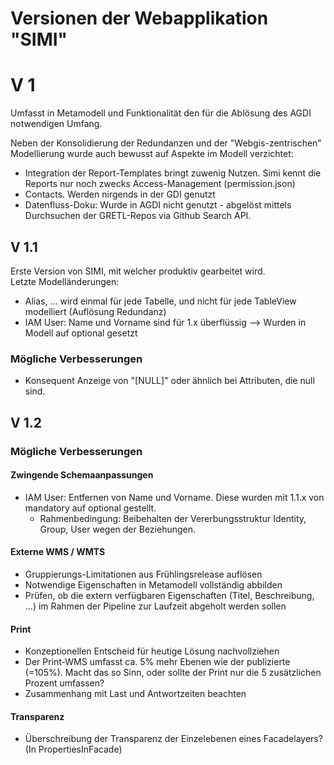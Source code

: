 # Versionen der Webapplikation "SIMI"

# V 1

Umfasst in Metamodell und Funktionalität den für die Ablösung des AGDI notwendigen Umfang.

Neben der Konsolidierung der Redundanzen und der "Webgis-zentrischen" Modellierung wurde auch bewusst auf Aspekte im Modell verzichtet:
* Integration der Report-Templates bringt zuwenig Nutzen. Simi kennt die Reports nur noch zwecks Access-Management (permission.json)
* Contacts.  Werden nirgends in der GDI genutzt
* Datenfluss-Doku: Wurde in AGDI nicht genutzt - abgelöst mittels Durchsuchen der GRETL-Repos via Github Search API.

## V 1.1

Erste Version von SIMI, mit welcher produktiv gearbeitet wird.  
Letzte Modelländerungen:

* Alias, ... wird einmal für jede Tabelle, und nicht für jede TableView modelliert (Auflösung Redundanz)
* IAM User: Name und Vorname sind für 1.x überflüssig --> Wurden in Modell auf optional gesetzt
  
### Mögliche Verbesserungen
  * Konsequent Anzeige von "\[NULL\]" oder ähnlich bei Attributen, die null sind.

## V 1.2

### Mögliche Verbesserungen

#### Zwingende Schemaanpassungen
* IAM User: Entfernen von Name und Vorname. Diese wurden mit 1.1.x von mandatory auf optional gestellt.
  * Rahmenbedingung: Beibehalten der Vererbungsstruktur Identity, Group, User wegen der Beziehungen. 

#### Externe WMS / WMTS

* Gruppierungs-Limitationen aus Frühlingsrelease auflösen
* Notwendige Eigenschaften in Metamodell vollständig abbilden
* Prüfen, ob die extern verfügbaren Eigenschaften (Titel, Beschreibung, ...) im Rahmen der Pipeline zur Laufzeit abgeholt werden sollen

#### Print

* Konzeptionellen Entscheid für heutige Lösung nachvollziehen
* Der Print-WMS umfasst ca. 5% mehr Ebenen wie der publizierte (=105%). Macht das so Sinn, oder sollte der Print nur die 5 zusätzlichen Prozent umfassen?
* Zusammenhang mit Last und Antwortzeiten beachten

#### Transparenz

* Überschreibung der Transparenz der Einzelebenen eines Facadelayers? (In PropertiesInFacade)